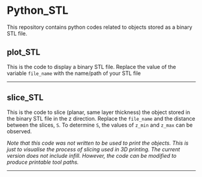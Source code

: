 # Python_STL

This repository contains python codes related to objects stored as a binary STL file.

## plot_STL

This is the code to display a binary STL file. Replace the value of the variable `file_name` with the name/path of your STL file


------------------------------

## slice_STL

This is the code to slice (planar, same layer thickness) the object stored in the binary STL file in the z direction.
Replace the `file_name` and the distance between the slices, `S`. To determine `S`, the values of `z_min` and `z_max` can be observed.

*Note that this code was not written to be used to print the objects. This is just to visualise the process of slicing used in 3D printing. The current version does not include infill. However, the code can be modified to produce printable tool paths.*

-------------------------------


